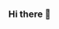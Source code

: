 ### Hi there 👋

<!--
**Dil2010/Dil2010** is a ✨ _special_ ✨ repository because its `README.md` (this file) appears on your GitHub profile.

Here are some ideas to get you started:

- 🔭 I’m currently working on Mowana Tech Inc
- 🌱 I’m currently learning Solidify
- 👯 I’m looking to collaborate on Linkdn
- 🤔 I’m looking for help with Python
- 💬 Ask me about Python
- 📫 How to reach me: [LinkedIn @iamdilanudwattha],[Medium @iamdilanudawattha]
- 😄 Pronouns: He/His
- ⚡ Fun fact: I am a big fan of MCU

-->
